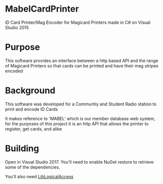 # MabelCardPrinter
ID Card Printer/Mag Encoder for Magicard Printers made in C# on Visual Studio 2015

# Purpose
This software provides an interface between a http based API and the range of Magicard Printers so that cards can be printed and have their mag stripes encoded

# Background
This software was developed for a Communtiy and Student Radio station to print and encode ID Cards

It makes reference to 'MABEL' which is our member database web system, for the purposes of this project it is an http API that allows the printer to register, get cards, and alike

# Building
Open in Visual Studio 2017.  You'll need to enable NuGet restore to retrieve some of the dependencies.  

You'll also need [LibLogicalAccess](https://github.com/islog/liblogicalaccess/releases)
